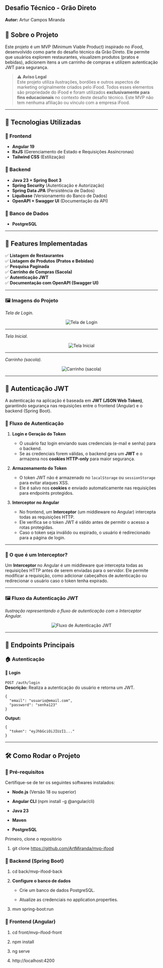 ## **Desafio Técnico - Grão Direto**  
**Autor:** Artur Campos Miranda  

## 📌 Sobre o Projeto  
Este projeto é um MVP (Minimum Viable Product) inspirado no iFood, desenvolvido como parte do desafio técnico da Grão Direto. Ele permite que usuários explorem restaurantes, visualizem produtos (pratos e bebidas), adicionem itens a um carrinho de compras e utilizem autenticação JWT para segurança.  

> ⚠️ **Aviso Legal**  
> Este projeto utiliza ilustrações, bordões e outros aspectos de marketing originalmente criados pelo iFood. Todos esses elementos são propriedade do iFood e foram utilizados **exclusivamente para fins educacionais** no contexto deste desafio técnico. Este MVP não tem nenhuma afiliação ou vínculo com a empresa iFood.  
---
## 🚀 Tecnologias Utilizadas  

### 🔹 Frontend  
- **Angular 19**  
- **RxJS** (Gerenciamento de Estado e Requisições Assíncronas)  
- **Tailwind CSS** (Estilização)  

### 🔹 Backend  
- **Java 23 + Spring Boot 3**  
- **Spring Security** (Autenticação e Autorização)  
- **Spring Data JPA** (Persistência de Dados)  
- **Liquibase** (Versionamento do Banco de Dados)  
- **OpenAPI + Swagger UI** (Documentação da API)  

### 🔹 Banco de Dados  
- **PostgreSQL**  

---

## 🎯 Features Implementadas  

✅ **Listagem de Restaurantes**  
✅ **Listagem de Produtos (Pratos e Bebidas)**  
✅ **Pesquisa Paginada**  
✅ **Carrinho de Compras (Sacola)**  
✅ **Autenticação JWT**  
✅ **Documentação com OpenAPI (Swagger UI)**  

---

### 🖼️ Imagens do Projeto  

_Tela de Login._  
<div align="center">
  <img src="https://github.com/user-attachments/assets/98cef9ba-d16c-4106-b495-78f17a3a6d18" alt="Tela de Login"/>
</div>

---

_Tela Inicial._  
<div align="center">
  <img src="https://github.com/user-attachments/assets/efaca236-051b-4fee-923e-d84aea116539" alt="Tela Inicial"/>
</div>

---

_Carrinho (sacola)._  
<div align="center">
  <img src="https://github.com/user-attachments/assets/6a022041-9f75-49ea-9701-b26950e8e8f7" alt="Carrinho (sacola)"/>
</div>

---


## 🔐 Autenticação JWT  

A autenticação na aplicação é baseada em **JWT (JSON Web Token)**, garantindo segurança nas requisições entre o frontend (Angular) e o backend (Spring Boot).  

### 🔄 Fluxo de Autenticação  

1. **Login e Geração do Token**  
   - O usuário faz login enviando suas credenciais (e-mail e senha) para o backend.  
   - Se as credenciais forem válidas, o backend gera um **JWT** e o armazena nos **cookies HTTP-only** para maior segurança.  

2. **Armazenamento do Token**  
   - O token JWT não é armazenado no `localStorage` ou `sessionStorage` para evitar ataques XSS.  
   - Ele é salvo nos **cookies** e enviado automaticamente nas requisições para endpoints protegidos.  

3. **Interceptor no Angular**  
   - No frontend, um **Interceptor** (um middleware no Angular) intercepta todas as requisições HTTP.  
   - Ele verifica se o token JWT é válido antes de permitir o acesso a rotas protegidas.  
   - Caso o token seja inválido ou expirado, o usuário é redirecionado para a página de login.  

---

### 📌 O que é um Interceptor?  
Um **Interceptor** no Angular é um middleware que intercepta todas as requisições HTTP antes de serem enviadas para o servidor. Ele permite modificar a requisição, como adicionar cabeçalhos de autenticação ou redirecionar o usuário caso o token tenha expirado.  

---

### 🖼️ Fluxo da Autenticação JWT  

_Ilustração representando o fluxo de autenticação com o Interceptor Angular._  

<div align="center">
  <img src="https://github.com/user-attachments/assets/77f8f5a4-3b0a-4c4b-942f-5a4f6d2ba007" alt="Fluxo de Autenticação JWT"/>
</div>

---

## 📡 Endpoints Principais  

### 🏠 **Autenticação**  

#### 🔹 Login  
`POST /auth/login`  
**Descrição:** Realiza a autenticação do usuário e retorna um JWT.  

```json:  
{  
  "email": "usuario@email.com",  
  "password": "senha123"  
}  
```
**Output:**  
```json:  
{  
  "token": "eyJhbGciOiJIUzI1..."  
}  
```
---

🛠️ Como Rodar o Projeto
------------------------

### 🔹 Pré-requisitos

Certifique-se de ter os seguintes softwares instalados:

*   **Node.js** (Versão 18 ou superior)
    
*   **Angular CLI** (npm install -g @angular/cli)
    
*   **Java 23**
    
*   **Maven**
    
*   **PostgreSQL**
    
Primeiro, clone o repositório

1.  git clone https://github.com/ArtMiranda/mvp-ifood


### 🔹 Backend (Spring Boot)

1. cd back/mvp-ifood-back
    
2.  **Configure o banco de dados**
    
    *   Crie um banco de dados PostgreSQL.
        
    *   Atualize as credenciais no application.properties.
        
3.  mvn spring-boot:run
    
### 🔹 Frontend (Angular)

1.  cd front/mvp-ifood-front
    
2.  npm install
    
3.  ng serve
    
4.  http://localhost:4200
    
